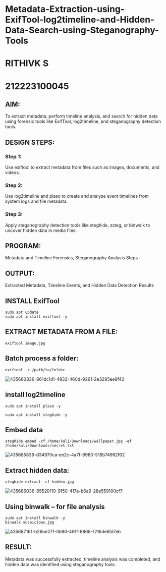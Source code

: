 # Metadata-Extraction-using-ExifTool-log2timeline-and-Hidden-Data-Search-using-Steganography-Tools
# RITHIVK S
# 212223100045
## AIM:
To extract metadata, perform timeline analysis, and search for hidden data using forensic tools like ExifTool, log2timeline, and steganography detection tools.

## DESIGN STEPS:
### Step 1:
Use exiftool to extract metadata from files such as images, documents, and videos.

### Step 2:
Use log2timeline and plaso to create and analyze event timelines from system logs and file metadata.

### Step 3:
Apply steganography detection tools like steghide, zsteg, or binwalk to uncover hidden data in media files.

## PROGRAM:
Metadata and Timeline Forensics, Steganography Analysis Steps

## OUTPUT:
Extracted Metadata, Timeline Events, and Hidden Data Detection Results


## INSTALL ExifTool
```
sudo apt update
sudo apt install exiftool -y
```
## EXTRACT METADATA FROM A FILE:
```
exiftool image.jpg
```
## Batch process a folder:
```
exiftool -r /path/to/folder
```
 ![435680836-861dc1d1-4932-460d-9261-2e3295ee9f42](https://github.com/user-attachments/assets/53eba268-52c0-4fc9-9029-e94e18e16b47)

 ## install log2timeline
 ```
sudo apt install plaso -y
```
```
sudo apt install steghide -y
```
## Embed data
```
steghide embed -cf /home/kali/Downloads/wallpaper.jpg -ef /home/kali/Downloads/secret.txt
```
![435685839-d34970ca-ee2c-4a7f-9980-518b74962f02](https://github.com/user-attachments/assets/5802db80-38cd-4f5a-917b-2a150f680058)
## Extract hidden data:
```
steghide extract -sf hidden.jpg
```
![435686036-85520110-9150-417a-b6a9-28e559100cf7](https://github.com/user-attachments/assets/672cd746-22ab-4588-9d39-211e515e5393)
## Using binwalk – for file analysis
```
sudo apt install binwalk -y
binwalk suspicious.jpg
```
![435687161-b26be271-0680-491f-8868-1216de6fd7eb](https://github.com/user-attachments/assets/f58fdef5-9929-40ee-aa2c-4a2d79a3c116)



## RESULT:
Metadata was successfully extracted, timeline analysis was completed, and hidden data was identified using steganography tools.

